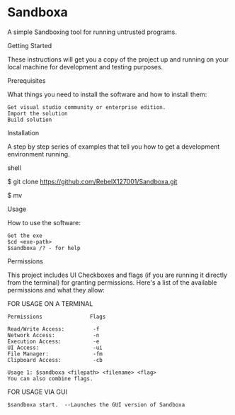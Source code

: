 # Sandboxa

A simple Sandboxing tool for running untrusted programs.

Getting Started

These instructions will get you a copy of the project up and running on your local machine for development and testing purposes.

Prerequisites

What things you need to install the software and how to install them:

    Get visual studio community or enterprise edition.
    Import the solution
    Build solution

Installation

A step by step series of examples that tell you how to get a development environment running.

shell

$ git clone https://github.com/RebelX127001/Sandboxa.git
    
$ mv <project> <visul studio repo directory>


Usage

How to use the software:

    Get the exe
    $cd <exe-path>
    $sandboxa /? - for help
    

Permissions

This project includes UI Checkboxes and flags (if you are running it directly from the terminal) for granting permissions. Here's a list of the available permissions and what they allow:

FOR USAGE ON A TERMINAL

    Permissions               Flags
    
    Read/Write Access:         -f
    Network Access:            -n
    Execution Access:          -e
    UI Access:                 -ui
    File Manager:              -fm
    Clipboard Access:          -cb

    Usage 1: $sandboxa <filepath> <filename> <flag>
    You can also combine flags.
    
FOR USAGE VIA GUI
    
    $sandboxa start.  --Launches the GUI version of Sandboxa
